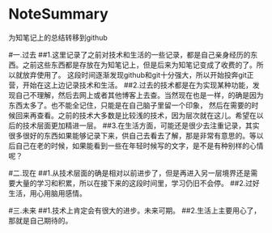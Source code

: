 # NoteSummary
为知笔记上的总结转移到github

#一.过去
 ##1.这里记录了之前对技术和生活的一些记录，都是自己亲身经历的东西。之前这些东西都是存放在为知笔记上，但是后来为知笔记变成了收费的了。所以就放弃使用了。
 这段时间逐渐发现github和git十分强大，所以开始投奔git正营，开始在这上边记录技术和生活。
 ##2.过去的技术都是在为实现某种功能，发现自己不理解，然后去网上或者其他博客上去查。当然现在也是一样，的确是因为东西太多了。也不能全记住，只能是在自己脑子里留一个印象，
 然后在需要的时候回来再查看。之前的技术大多数是比较浅的技术，因为层次就在这儿。希望在以后的技术层面更加精进一层。
 ##3.在生活方面，可能还是很少去注重记录，其实很多很好的东西如果能够记录下来，供自己去看去了解，那是非常有意思的。等以后自己在老的时候，如果能看到一些在年轻时候写的文字，是不是有种别样的心情呢？
 
 #二.现在
  ##1.从技术层面的确是相对以前进步了，但是再进入另一层境界还是需要大量的学习和积累，所以在接下来的这段时间里，学习仍旧不会停。
  ##2.过好生活，用心用脑用感情。
  
 #三.未来
 ##1.技术上肯定会有很大的进步。未来可期。
 ##2.生活上主要用心了，那就是自己期待的。
